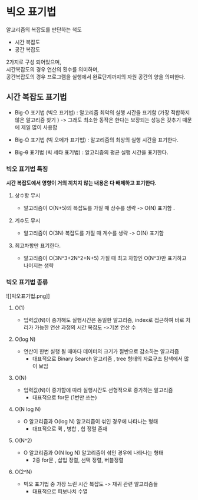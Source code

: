 # 빅오 표기법
알고리즘의 복잡도를 판단하는 척도  
- 시간 복잡도
- 공간 복잡도

2가지로 구성 되어있으며,   
시간복잡도의 경우 연산의 횟수를 의미하며,   
공간복잡도의 경우 프로그램을 실행에서 완료단계까지의 자원 공간의 양을 의미한다.  

## 시간 복잡도 표기법 
- Big-O 표기법 (빅오 표기법) : 알고리즘 최악의 실행 시간을 표기함 (가장 적합하지 않은 알고리즘 찾기 )  -> 그래도 최소한 동작은 한다는 보장되는 성능은 갖추기 때문에 제일 많이 사용함  

- Big-Ω 표기법 (빅 오메가 표기법) : 알고리즘의 최상의 실행 시간을 표기한다.  

- Big-θ 표기법 (빅 세타 표기법) : 알고리즘의 평균 실행 시간을 표기한다.  


### 빅오 표기법 특징
**시간 복잡도에서 영향이 거의 끼치지 않는 내용은 다 배제하고 표기한다.**

1. 상수항 무시 
	- 알고리즘이 O(N+5)의 복잡도를 가질 때 상수를 생략 -> O(N) 표기함 .

2. 계수도 무시 
	- 알고리즘이 O(3N) 복잡도를 가질 때 계수를 생략 -> O(N) 표기함 

3. 최고차항만 표기한다.
	- 알고리즘이 O(3N^3+2N^2+N+5) 가질 때 최고 차항인 O(N^3)만 표기하고 나머지는 생략

### 빅오 표기법 종류


![[빅오표기법.png]]


1. O(1) 
	-  입력값(N)이 증가해도 실행시간은 동일한 알고리즘, index로 접근하여 바로 처리가 가능한 연산 과정의 시간 복잡도 ->기본 연산 수


2. O(log N) 
	- 연산이 한번 실행 될 때마다 데이터의 크기가 절반으로 감소하는 알고리즘 
		- 대표적으로 Binary Search 알고리즘 , tree 형태의 자료구조 탐색에서 많이 보임

3. O(N)
	- 입력값(N)이 증가함에 따라 실행시간도 선형적으로 증가하는 알고리즘
		- 대표적으로 for문 (1번만 쓰는)

4. O(N log N)
	- O 알고리즘과 O(log N) 알고리즘이 섞인 경우에 나타나는 형태
		- 대표적으로 퀵 , 병합 , 힙 정렬 존재


5. O(N^2)
	- O 알고리즘과 O(N log N) 알고리즘이 섞인 경우에 나타나는 형태 
		- 2중 for문 , 삽입 정렬, 선택 정렬, 버블정렬

6. O(2^N)
	- 빅오 표기법 중 가장 느린 시간 복잡도 -> 재귀 관련 알고리즘들
		- 대표적으로 피보나치 수열 